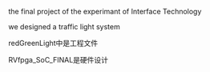 the final project of the experimant of Interface Technology

we designed a traffic light system

redGreenLight中是工程文件

RVfpga_SoC_FINAL是硬件设计